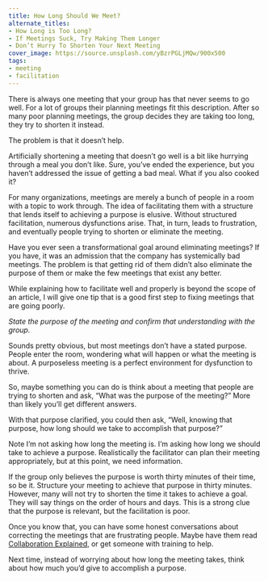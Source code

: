 ```yaml
---
title: How Long Should We Meet?
alternate_titles:
- How Long is Too Long?
- If Meetings Suck, Try Making Them Longer
- Don’t Hurry To Shorten Your Next Meeting
cover_image: https://source.unsplash.com/yBzrPGLjMQw/900x500
tags:
- meeting
- facilitation
---
```

There is always one meeting that your group has that never seems to go well. For a lot of groups their planning meetings fit this description. After so many poor planning meetings, the group decides they are taking too long, they try to shorten it instead.

The problem is that it doesn’t help.

Artificially shortening a meeting that doesn’t go well is a bit like hurrying through a meal you don’t like. Sure, you’ve ended the experience, but you haven’t addressed the issue of getting a bad meal. What if you also cooked it?

For many organizations, meetings are merely a bunch of people in a room with a topic to work through. The idea of facilitating them with a structure that lends itself to achieving a purpose is elusive. Without structured facilitation, numerous dysfunctions arise. That, in turn, leads to frustration, and eventually people trying to shorten or eliminate the meeting.

Have you ever seen a transformational goal around eliminating meetings? If you have, it was an admission that the company has systemically bad meetings. The problem is that getting rid of them didn’t also eliminate the purpose of them or make the few meetings that exist any better.

While explaining how to facilitate well and properly is beyond the scope of an article, I will give one tip that is a good first step to fixing meetings that are going poorly.

*State the purpose of the meeting and confirm that understanding with the group.*

Sounds pretty obvious, but most meetings don’t have a stated purpose. People enter the room, wondering what will happen or what the meeting is about. A purposeless meeting is a perfect environment for dysfunction to thrive.

So, maybe something you can do is think about a meeting that people are trying to shorten and ask, “What was the purpose of the meeting?” More than likely you’ll get different answers. 

With that purpose clarified, you could then ask, “Well, knowing that purpose, how long should we take to accomplish that purpose?”

Note I’m not asking how long the meeting is. I’m asking how long we should take to achieve a purpose. Realistically the facilitator can plan their meeting appropriately, but at this point, we need information.

If the group only believes the purpose is worth thirty minutes of their time, so be it. Structure your meeting to achieve that purpose in thirty minutes. However, many will not try to shorten the time it takes to achieve a goal. They will say things on the order of hours and days. This is a strong clue that the purpose is relevant, but the facilitation is poor.

Once you know that, you can have some honest conversations about correcting the meetings that are frustrating people. Maybe have them read [Collaboration Explained](https://www.amazon.com/Collaboration-Explained-Facilitation-Software-Project/dp/0321268776), or get someone with training to help.

Next time, instead of worrying about how long the meeting takes, think about how much you’d give to accomplish a purpose.

